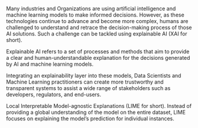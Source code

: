 Many industries and Organizations are using artificial intelligence and machine learning models to make informed decisions. However, as these technologies continue to advance and become more complex, humans are challenged to understand and retrace the decision-making process of those AI solutions. Such a challenge can be tackled using explainable AI (XAI for short).

Explainable AI refers to a set of processes and methods that aim to provide a clear and human-understandable explanation for the decisions generated by AI and machine learning models.

Integrating an explainability layer into these models, Data Scientists and Machine Learning practitioners can create more trustworthy and transparent systems to assist a wide range of stakeholders such as developers, regulators, and end-users.

Local Interpretable Model-agnostic Explanations (LIME for short). Instead of providing a global understanding of the model on the entire dataset, LIME focuses on explaining the model’s prediction for individual instances.

